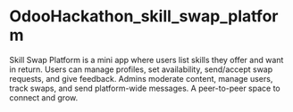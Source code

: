 # OdooHackathon_skill_swap_platform
Skill Swap Platform is a mini app where users list skills they offer and want in return. Users can manage profiles, set availability, send/accept swap requests, and give feedback. Admins moderate content, manage users, track swaps, and send platform-wide messages. A peer-to-peer space to connect and grow.
